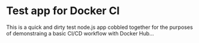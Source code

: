 # Test app for Docker CI

This is a quick and dirty test node.js app cobbled together for the purposes of demonstraing a basic CI/CD workflow with Docker Hub...